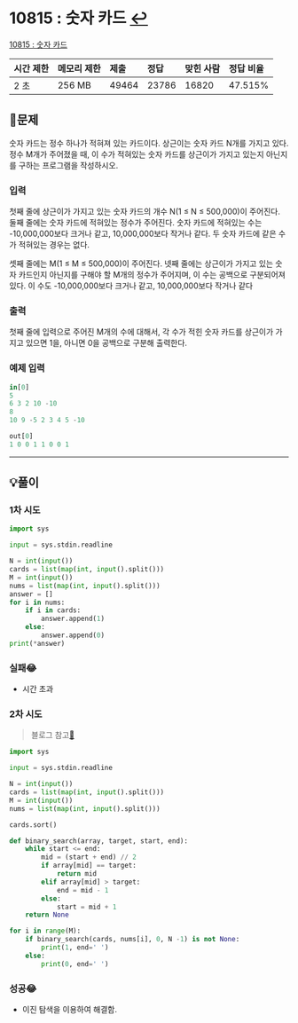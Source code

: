 # 10815 : 숫자 카드 [↩](../../acmicpc)

[10815 : 숫자 카드](https://www.acmicpc.net/problem/10815)

| 시간 제한 | 메모리 제한 | 제출  | 정답  | 맞힌 사람 | 정답 비율 |
| :-------- | :---------- | :---- | :---- | :-------- | :-------- |
| 2 초      | 256 MB      | 49464 | 23786 | 16820     | 47.515%   |

## 📝문제

숫자 카드는 정수 하나가 적혀져 있는 카드이다. 상근이는 숫자 카드 N개를 가지고 있다. 정수 M개가 주어졌을 때, 이 수가 적혀있는 숫자 카드를 상근이가 가지고 있는지 아닌지를 구하는 프로그램을 작성하시오.

### 입력

첫째 줄에 상근이가 가지고 있는 숫자 카드의 개수 N(1 ≤ N ≤ 500,000)이 주어진다. 둘째 줄에는 숫자 카드에 적혀있는 정수가 주어진다. 숫자 카드에 적혀있는 수는 -10,000,000보다 크거나 같고, 10,000,000보다 작거나 같다. 두 숫자 카드에 같은 수가 적혀있는 경우는 없다.

셋째 줄에는 M(1 ≤ M ≤ 500,000)이 주어진다. 넷째 줄에는 상근이가 가지고 있는 숫자 카드인지 아닌지를 구해야 할 M개의 정수가 주어지며, 이 수는 공백으로 구분되어져 있다. 이 수도 -10,000,000보다 크거나 같고, 10,000,000보다 작거나 같다

### 출력

첫째 줄에 입력으로 주어진 M개의 수에 대해서, 각 수가 적힌 숫자 카드를 상근이가 가지고 있으면 1을, 아니면 0을 공백으로 구분해 출력한다.

### 예제 입력

```python
in[0]
5
6 3 2 10 -10
8
10 9 -5 2 3 4 5 -10

out[0]
1 0 0 1 1 0 0 1
```

---

## 💡풀이
### 1차 시도

```python
import sys

input = sys.stdin.readline

N = int(input())
cards = list(map(int, input().split()))
M = int(input())
nums = list(map(int, input().split()))
answer = []
for i in nums:
    if i in cards:
        answer.append(1)
    else:
        answer.append(0)
print(*answer)
```

### 실패😂
- 시간 초과

### 2차 시도
> 블로그 참고[🔗](https://hongcoding.tistory.com/4)
```python
import sys

input = sys.stdin.readline

N = int(input())
cards = list(map(int, input().split()))
M = int(input())
nums = list(map(int, input().split()))

cards.sort()

def binary_search(array, target, start, end):
    while start <= end:
        mid = (start + end) // 2
        if array[mid] == target:
            return mid
        elif array[mid] > target:
            end = mid - 1
        else:
            start = mid + 1
    return None

for i in range(M):
    if binary_search(cards, nums[i], 0, N -1) is not None:
        print(1, end=' ')
    else:
        print(0, end=' ')
```
### 성공😂
- 이진 탐색을 이용하여 해결함.
